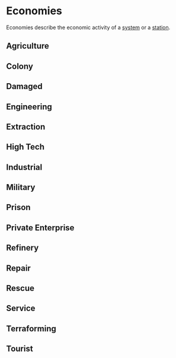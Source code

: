 # Economies
Economies describe the economic activity of a [system](systems.md) or a [station](stations.md).

## Agriculture
## Colony
## Damaged
## Engineering
## Extraction
## High Tech
## Industrial
## Military
## Prison
## Private Enterprise
## Refinery
## Repair
## Rescue
## Service
## Terraforming
## Tourist